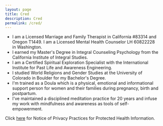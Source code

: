 ```yaml
---
layout: page
title: Cred
description: Cred
permalink: /cred/
---
```

<ul>
  <li>I am a Licensed Marriage and Family Therapist in California #83314 and Oregon T1449. I am a Licensed Mental Health Counselor LH 60822228 in Washington. </li>
  <li>I earned my Master's Degree in Integral Counseling Psychology from the California Institute of Integral Studies.</li>
  <li>I am a Certified Spiritual Exploration Specialist with the International Institute for Past Life and Awareness Engineering.</li>
  <li>I studied World Religions and Gender Studies at the University of Colorado in Boulder for my Bachelor's Degree.</li>
  <li>I'm trained as a Doula which is a physical, emotional and informational support person for women and their families during pregnancy, birth and postpartum.</li>
  <li>I've maintained a disciplined meditation practice for 20 years and infuse my work with mindfulness and awareness as tools of self-empowerment.</li>
</ul>

Click [here](https://www.hhs.gov/sites/default/files/ocr/privacy/hipaa/understanding/coveredentities/notice.pdf) for Notice of Privacy Practices for Protected Health Information.
